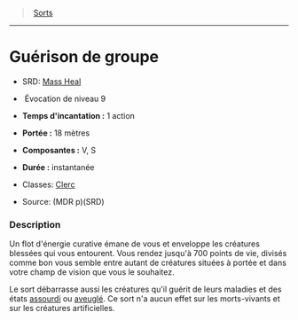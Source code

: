 ﻿---
!SpellItem
Family: SpellHD
Level: 9
Type: Évocation
CastingTime: 1 action
Range: 18 mètres
Components: V, S
Duration: instantanée
Classes: '[Clerc](hd_cleric.md)'
Id: spells_hd.md#guérison-de-groupe
ParentLink: spells_hd.md#sorts
Name: Guérison de groupe
ParentName: Sorts
NameLevel: 1
AltName: '[Mass Heal](srd_spells_mass_heal.md)'
Source: (MDR p)(SRD)
Attributes: {}
AttributesDictionary: >+
  {}

---
> [Sorts](hd_spells.md)

---

# Guérison de groupe

- SRD: [Mass Heal](srd_spells_mass_heal.md)

-  Évocation de niveau 9

- **Temps d'incantation :** 1 action

- **Portée :** 18 mètres

- **Composantes :** V, S

- **Durée :** instantanée

- Classes: [Clerc](hd_cleric.md)

- Source: (MDR p)(SRD)

### Description

Un flot d'énergie curative émane de vous et enveloppe les créatures blessées qui vous entourent. Vous rendez jusqu'à 700 points de vie, divisés comme bon vous semble entre autant de créatures situées à portée et dans votre champ de vision que vous le souhaitez.

Le sort débarrasse aussi les créatures qu'il guérit de leurs maladies et des états [assourdi](hd_conditions_assourdi.md) ou [aveuglé](hd_conditions_aveugle.md). Ce sort n'a aucun effet sur les morts-vivants et sur les créatures artificielles.

